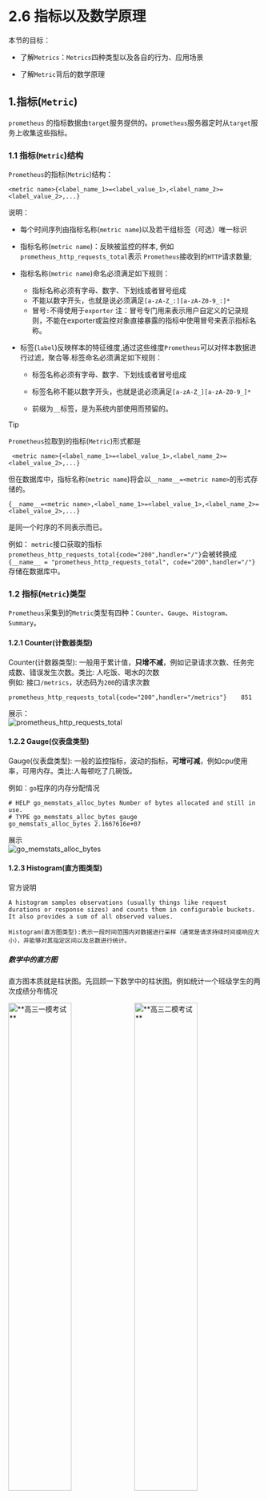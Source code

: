 # 2.6 指标以及数学原理

本节的目标：

- 了解`Metrics`：`Metrics`四种类型以及各自的行为、应用场景

- 了解`Metric`背后的数学原理

  

## 1.指标(`Metric`)

`prometheus` 的指标数据由`target`服务提供的。`prometheus`服务器定时从`target`服务上收集这些指标。

### 1.1 指标(`Metric`)结构

`Prometheus`的指标(`Metric`)结构： 

```
<metric name>{<label_name_1>=<label_value_1>,<label_name_2>=<label_value_2>,...} 
```

说明：

- 每个时间序列由指标名称(`metric name`)以及若干组标签（可选）唯一标识

- 指标名称(`metric name`)：反映被监控的样本, 例如`prometheus_http_requests_total`表示 `Prometheus`接收到的`HTTP`请求数量; 

- 指标名称(`metric name`)命名必须满足如下规则：

  - 指标名称必须有字母、数字、下划线或者冒号组成
  - 不能以数字开头，也就是说必须满足`[a-zA-Z_:][a-zA-Z0-9_:]*`
  - 冒号`:`不得使用于`exporter`    注：冒号专门用来表示用户自定义的记录规则，不能在exporter或监控对象直接暴露的指标中使用冒号来表示指标名称。

- 标签(`label`)反映样本的特征维度,通过这些维度`Prometheus`可以对样本数据进行过滤，聚合等.标签命名必须满足如下规则：
  - 标签名称必须有字母、数字、下划线或者冒号组成

  - 标签名称不能以数字开头，也就是说必须满足`[a-zA-Z_][a-zA-Z0-9_]*`

  - 前缀为`__`标签，是为系统内部使用而预留的。

    
    
    

> [!TIP]
>
> `Prometheus`拉取到的指标(`Metric`)形式都是
>
> ```
>  <metric name>{<label_name_1>=<label_value_1>,<label_name_2>=<label_value_2>,...} 
> ```
>
> 但在数据库中，指标名称(`metric name`)将会以`__name__=<metric name>`的形式存储的。
>
> ```
> {__name__=<metric name>,<label_name_1>=<label_value_1>,<label_name_2>=<label_value_2>,...} 
> ```
>
> 是同一个时序的不同表示而已。
>
> 
>
> 例如： `metric`接口获取的指标`prometheus_http_requests_total{code="200",handler="/"}`会被转换成 `{__name__ = "prometheus_http_requests_total", code="200",handler="/"}`存储在数据库中。
>
> 



### 1.2 指标(`Metric`)类型

`Prometheus`采集到的`Metric`类型有四种：`Counter`、`Gauge`、`Histogram`、`Summary`。  

#### 1.2.1 Counter(计数器类型)

Counter(计数器类型): 一般用于累计值，**只增不减**，例如记录请求次数、任务完成数、错误发生次数。类比: 人吃饭、喝水的次数  
例如: 接口`/metrics`，状态码为`200`的请求次数

```text
prometheus_http_requests_total{code="200",handler="/metrics"}    851
```

展示：  
![prometheus_http_requests_total](./src/prometheus_http_requests_total.png "prometheus_http_requests_total")

#### 1.2.2 Gauge(仪表盘类型)

Gauge(仪表盘类型): 一般的监控指标，波动的指标，**可增可减**，例如cpu使用率，可用内存。类比:人每顿吃了几碗饭。 

例如：`go`程序的内存分配情况  

```
# HELP go_memstats_alloc_bytes Number of bytes allocated and still in use.
# TYPE go_memstats_alloc_bytes gauge
go_memstats_alloc_bytes 2.1667616e+07
```

展示  
 ![go_memstats_alloc_bytes](./src/go_memstats_alloc_bytes.png "go_memstats_alloc_bytes")



#### 1.2.3 Histogram(直方图类型) 

官方说明

``````text
A histogram samples observations (usually things like request durations or response sizes) and counts them in configurable buckets. It also provides a sum of all observed values.

Histogram(直方图类型):表示一段时间范围内对数据进行采样（通常是请求持续时间或响应大小），并能够对其指定区间以及总数进行统计。
``````



#####  数学中的直方图

直方图本质就是柱状图。先回顾一下数学中的柱状图。例如统计一个班级学生的两次成绩分布情况                                          

<img src="./src/math_histogram_core_1.drawio.png" width="50%" height="50%" alt="**高三一模考试**"><img src="./src/math_histogram_core_2.drawio.png" width="50%" height="50%" alt="**高三二模考试**">

**要素**

- **采样次数** 每次统计的样本数都是 `57`，例如:一模中 `张三 73分`、`李四 46分`、`王五 91分`、.....  每个都是一个样本，一模成绩需要采样`57`个次。同样二模也需要采样`57`个次。
- **区间划分 **
  - 上图中区间划分为   `分数 <=60` 、 `60< 分数 <=70`、 `70< 分数 <=80`、 `80< 分数 <=90`、`90<分数 <=100`;
  - 每个区间仅统计当前区间的数据量，例如一模考试中，`70~80`之间的有`19`人;
  - 查询多个区间数据需要进行加法运算，例如计算一模考试中 小于`90`分的人数`5+16+19+13=53`
- 计算平均值 `总分数/采样数`。`(73 + 46 + 91 +.....) / 57`
- 下一次考试成绩的统计不涉及本次考试成绩，一模成绩、二模成绩不能混淆统计。例如：二模中 `张三 69分` 不会统计在一模的 `60 <分数 <=70`区间中；



##### prometheus中的直方图

`prometheus`中的`直方图`(或`柱状图`)与数学的`直方图`(或`柱状图`)进行了"**优化**"：**累加直方图**  

注： 累加直方图数学定义 https://en.wikipedia.org/wiki/Histogram#Cumulative_histogram



<img src="./src/math_histogram_core.drawio.png" width="60%" height="80%" alt="考试"><img src="./src/prometheus_histogram_core.drawio.png" width="30%" height="45%" alt="**高三一模考试**">

说明：

- 数学直方图区间对应的就是`prometheus`中的`直方图`的桶，也就是`bucket`。每个桶的值是**小于或等于**桶的上限的数据之和。例如本次考试`成绩<= 60` 有`5`人，`60<成绩<=70`有`16`人，`70<成绩<=80`有`19`人；那么桶`60~70`部分就是`5+16=21` ,桶`70~80`部分就是`5+16+19=40`
- 查询多个区间数据不再需要加法运算，例如计算小于`90`分的人数直接获取`53`
- `prometheus`中的直方图是时间序列，时间序列本身是**累积**的。类比此例，就是本次考试成绩会计入下一次考试中。



**计算方式**

<table>
  <capital>统计流程</capital>
  <tr>
    <th>成绩采样</th>
    <th rowspan=2 > prometheus <br>直方图初始数据 </th>
    <th colspan=3 > 张三/73/一模 </th>
    <th colspan=3> 李四/46/一模 </th>
    <th colspan=3> 王五/91/一模 </th>
    <th colspan=3> 王二麻子/69/一模 </th>
    <th > ...</th>
  </tr>
  <tr>
    <th>区间</th>
    <th >采样</th>
    <th >数学直方图</th>
    <th >prometheus直方图</th>
    <th >采样</th>
    <th >数学直方图</th>
    <th >prometheus直方图</th>
    <th >采样</th>
    <th >数学直方图</th>
    <th >prometheus直方图</th>
    <th >采样</th>
    <th >数学直方图</th>
    <th >prometheus直方图</th>
    <th ></th>
  </tr>
    <tr>
    <th> 分数<=60 </th>
    <td >0</td>
    <td >0</td>
    <td >0</td>
    <td >0</td>
    <td >1</td>
    <td >1</td>
    <td >1</td>
    <td >0</td>
    <td >1</td>
    <td >1</td>
    <td >0</td>
    <td >1</td>
    <td >1</td>
    <td ></td>
  </tr>
  <tr>
    <th> 60<分数<=70 </th>
    <td >0</td>
    <td >0</td>
    <td >0</td>
    <td >0</td>
    <td >0</td>
    <td >0</td>
    <td >1</td>
    <td >0</td>
        <td >0</td>
    <td >1</td>
    <td >1</td>
        <td >1</td>
    <td >2</td>
    <td ></td>
  </tr>
  <tr>
    <th>70< 分数 <=80</th>
    <td >0</td>
    <td >1</td>
    <td >1</td>
    <td >1</td>
    <td >0</td>
    <td >1</td>
    <td >2</td>
    <td >0</td>
    <td >1</td>
    <td >2</td>
    <td >0</td>
    <td >1</td>
    <td >3</td>
    <td ></td>
  </tr>
    <tr>
    <th>80< 分数 <=90</th>
    <td >0</td>
    <td >0</td>
    <td >0</td>
    <td >1</td>
    <td >0</td>
        <td >0</td>
    <td >2</td>
    <td >0</td>
        <td >0</td>
    <td >2</td>
    <td >0</td>
        <td >0</td>
    <td >3</td>
    <td ></td>
  </tr>
    <tr>
    <th>90< 分数 <=100</th>
    <td >0</td>
    <td >0</td>
        <td >0</td>
    <td >1</td>
    <td >0</td>
        <td >0</td>
    <td >2</td>
    <td >1</td>
        <td >1</td>
    <td >3</td>
    <td >0</td>
        <td >1</td>
    <td >4</td>
    <td ></td>
  </tr>
    <tr>
    <th>总成绩</th>
    <td >0</td>
    <td >-</td>
    <td >73</td>
        <td >73</td>
    <td >-</td>
    <td >73+46=119</td>
    <td >73+46=119</td>
    <td >-</td>
    <td >73+46+91=210</td>
    <td >73+46+91=210</td>
    <td >-</td>
    <td >73+46+91+69=279</td>
    <td >73+46+91+69=279</td>
    <td >-</td>
  </tr>
    <tr>
    <th> 采样次数 </th>
    <td >0</td>
    <td colspan=3 >1</td>
    <td colspan=3 >2</td>
    <td colspan=3 >3</td>
    <td colspan=3 >4</td>
    <td ></td>
  </tr>
</table>



为了方便理解，咱们把数学中的直方图作为中间计算过程。如果真是采用这种运算方式，太复杂了。那么怎么运算呢？

``````text
分数<=60           0              0        1        1                 1                  1  

60<分数<=70        0              0        1        1                 1         1        2

70<分数<=80        0      1       1        1        2                 2         1        3

80<分数<=90        0      1       1        1        2                 2         1        3
 
90<分数<=100       0      1       1        1        2        1        3         1        4

总成绩

采样数量
``````





`prometheus`中的直方图格式`xxxx_bucket{le="<数值>"[,其他标签]} <数值>`，*注：`le`是**向上包含**的,即**小于等于**。

直方图指标由三个部分：  

- 采样次数即总样本数量，**累加的**，指标名称以`_count`结尾。
- 所有测量值之和,**累加的**，指标名称以`_sum`结尾。
- 一组直方图的桶，指标名称以`_bucket`结尾，标签包含`le`。每一个桶的数据是**累加的**。



**例如**：下例截取自`prometheus`的监控数据，`go_sched_latencies_seconds_bucket`此为`prometheus`项目里`goroutine`等待执行的时间。

```text
# HELP go_sched_latencies_seconds Distribution of the time goroutines have spent in the scheduler in a runnable state before actually running. Bucket counts increase monotonically.
# TYPE go_sched_latencies_seconds histogram
go_sched_latencies_seconds_bucket{le="6.399999999999999e-08"} 486
go_sched_latencies_seconds_bucket{le="6.399999999999999e-07"} 780
go_sched_latencies_seconds_bucket{le="7.167999999999999e-06"} 995
go_sched_latencies_seconds_bucket{le="8.191999999999999e-05"} 1143
go_sched_latencies_seconds_bucket{le="0.0009175039999999999"} 1196
go_sched_latencies_seconds_bucket{le="0.010485759999999998"} 1203
go_sched_latencies_seconds_bucket{le="0.11744051199999998"} 1203
go_sched_latencies_seconds_bucket{le="+Inf"} 1203
go_sched_latencies_seconds_sum 0.011981568
go_sched_latencies_seconds_count 1203
```

说明：

- 一共统计 `1203` 次，所有`goroutine`累计等待时长`0.011981568s`

- `等待时间 <= 6.399999999999999e-08s`的`goroutine`有 `486`个
- `等待时间 <= 6.399999999999999e-07s`的`goroutine`有 `780`个 ....

展示   

![go_sched_latencies_seconds_bucket](./src/go_sched_latencies_seconds_bucket_.png " prometheus_http_request_duration_seconds_bucket")



#####  累加直方图有什么好处？

###### 分位数计算简单

分位数：对一批数据进行排序之后，排在`p%`位置的数值大小。例如：有`100`个数字，按照从小到大的顺序排列，`P75`就是第`75`位置上的数、`P90`就是第`90`位置上的数。上面一模成绩而言，`P90` 应该是顺序在`51`( 即： *`57 * 90%  ≈ 51`* )位置上的分数 。

<img src="./src/math_histogram_core.drawio.png" width="60%" height="80%" alt="考试"><img src="./src/prometheus_histogram_core.drawio.png" width="30%" height="45%" alt="**高三一模考试**">

如果使用数学直方图 找第`51`位置上的分数。

- [0 , 60]       5人                                            5   <  51
- [0, 70]        5 + 16 = 21人                           21  < 51
- [0, 80]        5 + 16  + 19 =  40人                40  < 51
- [0, 90]        5 + 16  + 19  + 13 =  53人      53   > 51          ====>       排序第`51`位置上的分数在`(80, 90]`区间。

如果使用prometheus直方图 找第`51`位置上的分数。

- [0 , 60]       5人            5   <  51
- [0, 70]        21人         21  < 51
- [0, 80]        40人         40  < 51
- [0, 90]        53人         53   > 51          ====>       排序第`51`位置上的分数在` (80, 90]`区间。

使用`prometheus`直方图 查找分位数无需进行**累加**计算。

> [!TIP]
>
> 延伸：`prometheus`直方图计算分位数的逻辑  
>
> 在工作中，`prometheus`直方图经常通过函数`histogram_quantile`来**估算**分位数，例如响应`P90`、`P95`、`P99`等。`histogram_quantile`是如何进行估算的呢？
>
> 1. `采样次数 * P%`  获得第几位上的样本。例如上例 `P90` 是顺序在`51`( 即： *`57 * 90%  ≈ 51`* )位上的分数 。
>
> 2. 依次比较每个`bucket`的数量，获取样本所在区间，即找到对应的`bucket`。见上例查找过程。
>
> 3. 不妨将对应的`bucket`暂时命名为`bucketA`。`prometheus`直方图会认为`bucketA`的样本都是**线性均匀**分布在这个区间里的。` (80, 90]`区间里有`13`个样本，这`13`个样本均匀分布于`80~90`之间，那么每个样本之间的间隔就是`(90-80)/13`;  `P90`的分数是这个` (80, 90]`区间里的第`11`位，那么估计值为`80 + (90-80)/13 * 11`
>
>    综上：估算公式  `bucketStart + (bucketEnd-bucketStart)*float64(rank/count)`    
>
>    -  `rank`     分位数在当前`bucket`中是第几位  
>    - `count`   当前`bucket`中的样本数量。
>    - `bucketStart`、` bucketEnd`  表示当前`bucket`的开始边界、结束边。
>
> 
>
> 既然是估算，那么一定是存在**误差**的。prometheus直方图要做的就是尽量减少误差，以确保精确。



补充文档：

- 分位数误差     https://prometheus.io/docs/practices/histograms/#errors-of-quantile-estimation
- histogram_quantile函数  https://prometheus.io/docs/prometheus/latest/querying/functions/#histogram_quantile



#### 1.2.4 Summary

官方说明[Summary](https://prometheus.io/docs/concepts/metric_types/#summary)

```
Similar to a histogram, a summary samples observations (usually things like request durations and response sizes). While it also provides a total count of observations and a sum of all observed values, it calculates configurable quantiles over a sliding time window.

Summary(摘要类型):表示一段时间范围内 对数据进行采样（通常是请求持续时间或响应大小)，并能够对其指定比例以及总数进行统计。

```

**客户端**对**一段时间内**（默认的最长时间是`10 分钟`）的每个采样点进行统计，并形成分位图。格式`xxxx{quantile="<φ>"[,其他标签]} <数值>`，quantile**分位数**


`Summary`指标由三个部分：

- 一组**分位数**数据，指标标签包含`quantile`，即：中位数(`quantile="0.5"`)、`75`分位(`quantile="0.75"`)
- 观测对象发生的次数，指标名称以`_count`结尾。
- 所有测量值之和,指标名称以`_sum`结尾。


例如：

```text
# HELP go_gc_duration_seconds A summary of the pause duration of garbage collection cycles.
# TYPE go_gc_duration_seconds summary
go_gc_duration_seconds{quantile="0"} 2.4291e-05
go_gc_duration_seconds{quantile="0.25"} 3.75e-05
go_gc_duration_seconds{quantile="0.5"} 0.000167125
go_gc_duration_seconds{quantile="0.75"} 0.000247333
go_gc_duration_seconds{quantile="1"} 0.000343667
go_gc_duration_seconds_sum 0.001557791
go_gc_duration_seconds_count 10
```

从上面的样本

- `Prometheus Server` GO语言`GC`进行了`10`次，总耗时` 0.001557791s`
- 中位数(`quantile="0.5"`)耗时`0.000167125s`，即`50%` 的垃圾回收时长都小于等于`0.000167125s` ;
- `75`分位数(`quantile="0.75"`)耗时`0.000247333s`，即`75%` 的垃圾回收时长都小于等于`0.000247333` ;



展示  
![go_gc_duration_seconds](./src/go_gc_duration_seconds.png " go_gc_duration_seconds")


##### Summary计算细节

官方文档上有这么一行表述
```
streaming φ-quantiles (0 ≤ φ ≤ 1) of observed events, exposed as <basename>{quantile="<φ>"}
```

1. 最多使用近`10分钟`的数据进行计算

  客户端计算`Summary`的时候，最多使用近[10分钟](https://github.com/prometheus/client_golang/blob/main/prometheus/summary.go#L75)的数据进行计算，不是将服务全时段的数据进行计算。

 因为时间越接近，数据的相关性越大。例如预测学生高考成绩，我们优选选择高三成绩作为样本去分析，而不是选择小学成绩去分析。


2. 误差

  表述里有`φ-quantiles (0 ≤ φ ≤ 1)`  表示误差，表示误差允许偏移几个分位数，准确的表述 `φ ± quantiles`

​	例如上例中，如果设置 `quantile="0.75"`的允许误差是 `0.05`，分位数在 `(0.70, 0.80)`范围内都是可以接受的。

``````
go_gc_duration_seconds{quantile="0.75"} 0.000247333
``````

​	表示：`0.000247333`  表示`go_gc_duration_seconds` 分位数在 `(0.70, 0.80)`范围内。

​	那么怎么设置误差呢？在客户端的代码里写死的。

​	下面是一段被监控服务的代码：

``````go
	respDurations = prometheus.NewSummaryVec(
		prometheus.SummaryOpts{
			Name:       "tyltr_request_duration",
			Help:       "响应时间",
			Objectives: map[float64]float64{0.5: 0.05, 0.9: 0.01, 0.99: 0.001},
		},
		[]string{"path"},
	)
``````



`Objectives` 就表示分位数和误差

- 分位数`0.5` 允许误差是`0.05`的分位数,即误差范围:`(0.45,0.55)`

- 分位数`0.9` 允许误差是`0.01`个分位数 ,即误差范围:`(0.89,0.91)`

- 分位数`0.99` 允许误差是`0.001`个分位数，即误差范围:`(0.989,0.991)`

  

#### Histogram与 Summary对比

- 被监控服务统计时，`Summary`结构有频繁的全局锁操作， `Histogram` 仅仅对每个桶做一个原子变量的计数。

- 通过`Histogram`计算分位数是由服务端计算出来的，`Summary`是由客户端计算出来的。

- `Summary` 的百分位是提前在客户端代码里指定的，在服务端观测指标数据时不能获取未指定的分为数。而 `Histogram` 则可以通过 `promql` 随便指定，虽然计算的不如 `Summary` 准确，但带来了灵活性。

- `Summary` 是不能聚合的。例如两个服务A、B 请求时延分别是：

  服务A:   `0.5s`、`0.25s` 、`0.21s`、`0.45s` 、`0.31s`   接受5次请求，那么中位数是`0.31s` 

  服务B:   `0.05s`、`0.015s` 、`0.001s`、`0.003s` 、`0.1s` 、`0.002s` 、`0.006s`    接受7次请求，那么中位数是`0.006s` 

  ❌如果使用`(0.31s +0.006s)/2 `  来聚合整体的中位数就大错特错了❌。



官方给了两条建议

1. 如果需要聚合，选择 `Histogram`。
2. 如果比较清楚要观测的指标的范围和分布情况，选择 `Histogram`。如果需要精确的分位数选择 `Summary`。



